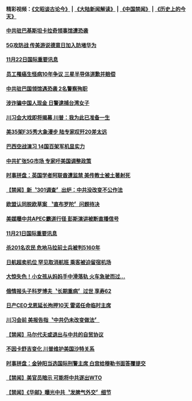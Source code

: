 #### 精彩视频：[《文昭谈古论今》](https://github.com/gfw-breaker/wenzhao/blob/master/README.md?t=11232134) | [《大陆新闻解读》](https://github.com/gfw-breaker/ntdtv-comedy/blob/master/README.md?t=11232134) | [《中国禁闻》](https://github.com/gfw-breaker/ntdtv-news/blob/master/README.md?t=11232134) | [《历史上的今天》](https://github.com/gfw-breaker/today-in-history/blob/master/README.md?t=11232134) 

#### [中共驻巴基斯坦卡拉奇领事馆遭恐袭](../pages/news202/a1400547.md?t=11232134) 


#### [5G攻防战 传美游说德意日加入防堵华为](../pages/news202/a1400524.md?t=11232134) 

#### [11月22日国际重要讯息](../pages/news202/a1400520.md?t=11232134) 

#### [员工罹癌生怪病10年争议 三星半导体道歉并赔偿](../pages/news202/a1400516.md?t=11232134) 

#### [中共驻巴国领馆遇恐袭 2名警察殉职](../pages/news202/a1400496.md?t=11232134) 

#### [涉诈骗中国人现金 日警逮捕台湾女子](../pages/news202/a1400491.md?t=11232134) 

#### [川习会大戏即将揭幕 川普：我为此已准备一生](../pages/news202/a1400469.md?t=11232134) 


#### [美35架F35秀大象漫步 陆专家叹歼20差太远](../pages/news202/a1400452.md?t=11232134) 

#### [巴西空战演习 14国百架军机显实力](../pages/news202/a1400377.md?t=11232134) 

#### [中共扩张5G市场 专家吁美国调整政策](../pages/news202/a1400438.md?t=11232134) 

#### [时事拼盘：英国学者阿联酋遭监禁 美传教士被土著射死](../pages/news202/a1400434.md?t=11232134) 

#### [【禁闻】新〝301调查〞出炉：中共没改变不公作法](../pages/news202/a1400432.md?t=11232134) 

#### [欧盟认同脱欧草案 〝直布罗陀〞问题待决](../pages/news202/a1400426.md?t=11232134) 


#### [美媒曝中共APEC霸道行径 彭斯演讲被断直播信号](../pages/news202/a1400387.md?t=11232134) 

#### [11月21日国际重要讯息](../pages/news202/a1400371.md?t=11232134) 

#### [杀201名农民 危地马拉前士兵被判5160年](../pages/news202/a1400360.md?t=11232134) 

#### [日航超卖机位 罕见取消航班 乘客被迫留宿机场](../pages/news202/a1400363.md?t=11232134) 

#### [大惊失色！小女孩从妈妈手中滑落轨 火车急驶而过...](../pages/news202/a1400349.md?t=11232134) 

#### [俄情报头子科罗博夫〝长期重病〞过世 享寿62](../pages/news202/a1400337.md?t=11232134) 

#### [日产CEO戈恩延长拘押10天 雷诺任命临时主席](../pages/news202/a1400296.md?t=11232134) 


#### [川习会前 美报告指〝中共仍未改变做法〞](../pages/news202/a1400300.md?t=11232134) 

#### [【禁闻】马尔代夫或退出与中共的自贸协议](../pages/news202/a1400299.md?t=11232134) 

#### [不因卡舒吉变化 川普维护美国沙特关系](../pages/news202/a1400293.md?t=11232134) 

#### [时事拼盘：金钟阳当选国际刑警主席 白宫给穆勒书面答覆提交](../pages/news202/a1400292.md?t=11232134) 

#### [【禁闻】美官员暗示 可能将中共逐出WTO](../pages/news202/a1400290.md?t=11232134) 

#### [【禁闻】《华邮》曝光中共〝发脾气外交〞细节](../pages/news202/a1400289.md?t=11232134) 

